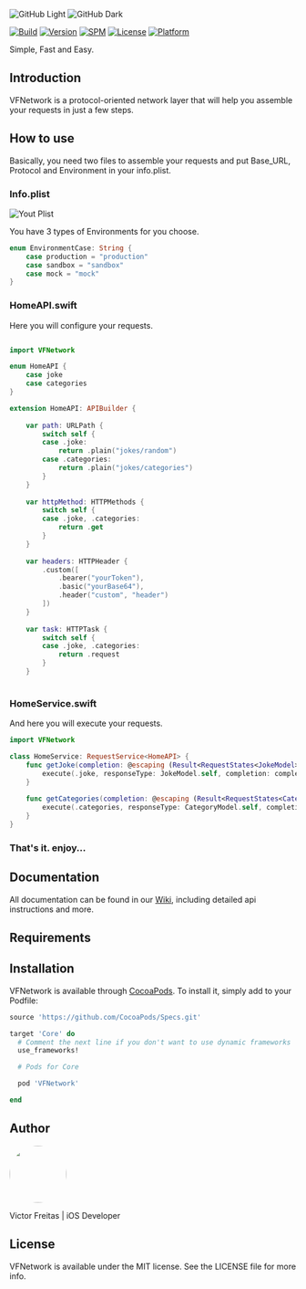 ![GitHub Light](Assets/Project/lg-white.png#gh-light-mode-only)
![GitHub Dark](Assets/Project/lg-black.png#gh-dark-mode-only)

[![Build](https://github.com/vafreitas/VFNetwork/actions/workflows/swift.yml/badge.svg)](https://github.com/vafreitas/VFNetwork/actions/workflows/swift.yml)
[![Version](https://img.shields.io/cocoapods/v/VFNetwork.svg?style=flat)](https://cocoapods.org/pods/VFNetwork)
[![SPM](https://img.shields.io/badge/SwiftPM-compatible-brightgreen)](https://www.swift.org/package-manager/)
[![License](https://img.shields.io/cocoapods/l/VFNetwork.svg?style=flat)](https://cocoapods.org/pods/VFNetwork)
[![Platform](https://img.shields.io/cocoapods/p/VFNetwork.svg?style=flat)](https://cocoapods.org/pods/VFNetwork)

Simple, Fast and Easy.

## Introduction

VFNetwork is a protocol-oriented network layer that will help you assemble your requests in just a few steps.

## How to use

Basically, you need two files to assemble your requests and put Base_URL, Protocol and Environment in your info.plist.

### Info.plist 

![Yout Plist](Assets/Examples/info-plist.png)

You have 3 types of Environments for you choose.

```swift
enum EnvironmentCase: String {
    case production = "production"
    case sandbox = "sandbox"
    case mock = "mock"
}
```


### HomeAPI.swift

Here you will configure your requests.

```swift

import VFNetwork

enum HomeAPI {
    case joke
    case categories
}

extension HomeAPI: APIBuilder {
    
    var path: URLPath {
        switch self {
        case .joke:
            return .plain("jokes/random")
        case .categories:
            return .plain("jokes/categories")
        }
    }
    
    var httpMethod: HTTPMethods {
        switch self {
        case .joke, .categories:
            return .get
        }
    }
    
    var headers: HTTPHeader {
        .custom([
            .bearer("yourToken"),
            .basic("yourBase64"),
            .header("custom", "header")
        ])
    }
    
    var task: HTTPTask {
        switch self {
        case .joke, .categories:
            return .request
        }
    }
    
```

### HomeService.swift

And here you will execute your requests.

```swift 
import VFNetwork

class HomeService: RequestService<HomeAPI> {
    func getJoke(completion: @escaping (Result<RequestStates<JokeModel>, Error>) -> Void) {
        execute(.joke, responseType: JokeModel.self, completion: completion)
    }
    
    func getCategories(completion: @escaping (Result<RequestStates<CategoryModel>, Error>) -> Void) {
        execute(.categories, responseType: CategoryModel.self, completion: completion)
    }
}

```

### That's it. enjoy...

## Documentation

All documentation can be found in our [Wiki](https://github.com/vafreitas/VFNetwork/wiki), including detailed api instructions and more.

## Requirements

## Installation

VFNetwork is available through [CocoaPods](https://cocoapods.org). To install
it, simply add to your Podfile:

```ruby
source 'https://github.com/CocoaPods/Specs.git'

target 'Core' do
  # Comment the next line if you don't want to use dynamic frameworks
  use_frameworks!

  # Pods for Core

  pod 'VFNetwork'

end
```

## Author

<img src="https://avatars.githubusercontent.com/u/33930810?s=400&u=de2cb07d58b8c7948bac1654a66bd54e6999a2a1&v=4" style="border: none; border-radius:50%" width="100" height="100">

Victor Freitas | iOS Developer

## License

VFNetwork is available under the MIT license. See the LICENSE file for more info.
